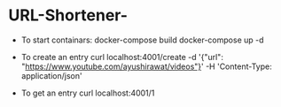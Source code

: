 # URL-Shortener-
- To start containars:
 docker-compose build
 docker-compose up -d

- To create an entry
   curl localhost:4001/create -d '{"url": "https://www.youtube.com/ayushirawat/videos"}'  -H 'Content-Type: application/json'

- To get an entry
   curl localhost:4001/1

